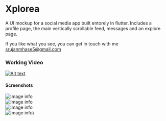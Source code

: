 # Xplorea
A UI mockup for a social media app built entorely in flutter. Includes a profile page, the main vertically scrollable feed, messages and an explore page. 

If you like what you see, you can get in touch with me srujanmhase5@gmail.com

### Working Video
[![Alt text](https://img.youtube.com/vi/6JT8u3Ge19c/0.jpg)](https://www.youtube.com/watch?v=6JT8u3Ge19c)

#### Screenshots

![image info](screenshots/one.JPG)\
![image info](screenshots/two.JPG)\
![image info](screenshots/three.JPG)\
![image info](screenshots/four.JPG)\